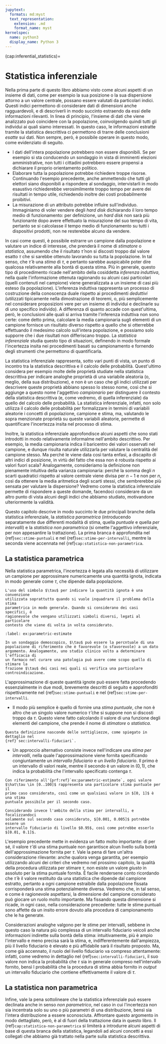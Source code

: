 ```yaml
---
jupytext:
  formats: md:myst
  text_representation:
    extension: .md
    format_name: myst
kernelspec:
  name: python3
  display_name: Python 3
---
```


(cap:inferential_statistics)=
# Statistica inferenziale

Nella prima parte di questo libro abbiamo visto come alcuni aspetti di un
insieme di dati, come per esempio la sua posizione o la sua dispersione
attorno a un valore centrale, possano essere valutati da particolari indici.
Questi indici permettono di considerare dati di dimensioni anche
ragguardevoli, e di descriverli in modo succinto estraendo da essi delle
informazioni rilevanti. In linea di principio, l'insieme di dati che viene
analizzato può coincidere con la popolazione, coinvolgendo quindi tutti gli
individui ai quali siamo interessati. In questo caso, le informazioni estratte
tramite la statistica descrittiva ci permettono di trarre delle conclusioni
_esatte_ sui dati. Non sempre, però, è possibile operare in questo modo, come
evidenziato di seguito.

- I dati dell'intera popolazione potrebbero non essere disponibili.
  Se per esempio si sta conducendo un sondaggio in vista di imminenti
  elezioni amministrative, non tutti i cittadini potrebbero essere propensi a
  dichiarare il proprio orientamento politico.
- Elaborare tutta la popolazione potrebbe richiedere troppe risorse.
  Continuando l'esempio precedente, anche ammettendo che tutti gli elettori
  siano disponibili a rispondere al sondaggio, intervistarli in modo esaustivo
  richiederebbe verosimilmente troppo tempo per avere dei risultati in tempo
  utile, richiedendo inoltre dei costi probabilmente proibitivi.
- La misurazione di un attributo potrebbe influire sull'individuo. Immaginiamo
  di voler vendere degli _hard disk_ dichiarando il loro tempo medio di
  funzionamento: per definizione, un _hard disk_ non sarà più funzionante
  dopo avere effettuato la misurazione del suo tempo di vita, pertanto se
  si calcolasse il tempo medio di funzionamento su tutti i dispositivi
  prodotti, non ne resterebbe alcuno da vendere.

In casi come questi, è possibile estrarre un campione dalla popolazione e
valutare un indice di interesse, che prenderà il nome di _stimatore_ o
_statistica_, assumendo che il risultato $\hat\tau$ non si discosti troppo
dal valore esatto $\tau$ che si sarebbe ottenuto lavorando su tutta la
popolazione. In tal senso, che $\hat\tau$ è una _stima_ di $\tau$, e pertanto
sarebbe auspicabile poter dire qualcosa relativamente alla bontà di questa
stima. Più in generale, questo tipo di procedimento ricade nell'ambito della
cosiddetta _inferenza induttiva_, nella quale l'informazione ottenuta
ragionando su alcuni casi particolari (quelli contenuti nel campione) viene
generalizzata a un insieme di casi più esteso (la popolazione). L'inferenza
induttiva rappresenta un processo di costruzione della conoscenza duale
rispetto ai procedimenti _deduttivi_ (utilizzati tipicamente nella
dimostrazione di teoremi, o, più semplicemente nel considerare proposizioni
vere per un insieme di individui e declinarle su di uno specifico individo).
A differenza di quanto accade con quest'ultima, però, le conclusioni alle
quali si arriva tramite l'inferenza induttiva non sono certe: come detto
prima, calcolare la media campionaria sugli elementi di un campione fornisce
un risultato diverso rispetto a quello che si otterrebbe effettuando il
medesimo calcolo sull'intera popolazione, e possiamo solo supporre che i due
risultati non differiscano troppo. La _statistica inferenziale_ studia questo
tipo di situazioni, definendo in modo formale l'incertezza insita nei
procedimenti basati su campionamento e fornendo degli strumenti che permettono
di quantificarla.

La statistica inferenziale rappresenta, sotto vari punti di vista, un punto di
incontro tra la statistica descrittiva e il calcolo delle probabilità.
Quest'ultimo considera per esempio molte delle proprietà studiate nella
statistica descrittiva per indicare analoghe proprietà di una variabile
aleatoria (o, meglio, della sua distribuzione), e non è un caso che gli indici
utilizzati per descrivere queste proprietà abbiano spesso lo stesso nome,
così che si aggiunge a questo nome l'aggettivo _campionario_ per distinguere
il contesto della statistica descrittiva (e, come vedremo, di quella
inferenziale) da quello del calcolo delle probabilità. La statistica
inferenziale, infatti, non solo utilizza il calcolo delle probabilità per
formalizzare in termini di variabili aleatorie i concetti di popolazione,
campione e stima, ma, valutando le sopra menzionate proprietà su queste
variabili aleatorie, permette di quantificare l'incertezza insita nel
processo di stima.

Inoltre, la statistica inferenziale approfondisce alcuni aspetti
che sono stati introdotti in modo relativamente informalme nell'ambito
descrittivo. Per esempio, la media campionaria indica il baricentro dei valori
osservati nel campione, e dunque risulta naturale utilizzarla per valutare la
centralità del campione stesso. Ma perché le viene data così tanta enfasi, a
discapito di altri indici di posizione, in virtù del fatto che essa non è
robusta rispetto ai valori fuori scala? Analogamente, consideriamo la
definizione non pienamente intuitiva della varianza campionaria: perché la
somma degli $n$ scarti quadratici rispetto al valore centrale viene divisa per
$n - 1$ e non per $n$, così da ottenere la media aritmetica degli scarti
stessi, che sembrerebbe più sensata per valutare la dispersione? Vedremo come
la statistica inferenziale permette di rispondere a queste domande, facendoci
considerare da un altro punto di vista alcuni degli indici che abbiamo
studiato, motivandone ulteriormente la validità.

Questo capitolo descrive in modo succinto le due principali branche della
statistica inferenziale, la _statistica parametrica_ (introducendo
separatamente due differenti modalità di stima, quella _puntuale_ e quella
_per intervalli_) e la _statistica non parametrica_ (si omette l'aggettivo
inferenziale, per non appesantire la trattazione). La prima branca è
approfondita nel {ref}`sec:stime-puntuali` e nel
{ref}`sec:stime-per-intervalli`, mentre la seconda viene accennata
nel {ref}`cap:statistica-non-parametrica`.


## La statistica parametrica

Nella statistica parametrica, l'incertezza è legata alla necessità di
utilizzare un campione per approssimare numericamente una quantità ignota,
indicata in modo generale come $\tau$, che dipende dalla popolazione.

```{margin}
L'uso del simbolo $\tau$ per indicare la quantità ignota è una convenzione
utilizzata soprattutto quando si vuole inquadrare il problema della stima
parametrica in modo generale. Quando si considerano dei casi specifici, è
ragionevole che vengano utilizzati simboli diversi, legati al particolare
contesto che viene di volta in volta considerato.
```
```{prf:example}
:label: ex:parametric-estimate

In un sondaggio demoscopico, $\tau$ può essere la percntuale di una
popolazione di riferimento che è favorevole (o sfavorevole) a un dato
argomento. Analogamente, uno studio clinico volto a determinare l'efficacia di
un farmaco nel curare una patologia può avere come scopo quello di stimare la
frazione $\tau$ dei casi nei quali si verifica una particolare
controindicazione.
```

L'approssimazione di queste quantità ignote può essere fatta procedendo
essenzialmente in due modi, brevemente descritti di seguito e approfonditi
rispettivamente nel {ref}`sec:stime-puntuali` e nel
{ref}`sec:stime-per-intervalli`.

- Il modo più semplice è  quello di fornire una _stima puntuale_, che non è
  altro che un singolo valore numerico $\hat\tau$ che si suppone non si
  discosti troppo da $\tau$. Questo viene fatto calcolando il valore di una
  funzione degli elementi del campione, che prende il nome di _stimatore_ o
  _statistica_.
```{margin}
Questa definizione nasconde delle sottigliezze, come spiegato in dettaglio nel
{ref}`sec:intervalli-fiduciari`.
```
- Un approccio alternativo consiste invece nell'indicare una
  _stima per intervalli_, nella quale l'approssimazione viene fornita
  specificando congiuntamente un _intervallo fiduciario_ e un
  _livello fiduciario_. Il primo è un intervallo di valori reale, mentre il
  secondo è un valore in $(0, 1)$, che indica la probabilità che l'intervallo
  specificato contenga $\tau$.

```{prf:example}
Con riferimento all'{prf:ref}`ex:parametric-estimate`, ogni valore
$\hat\tau \in [0..100]$ rappresenta una particolare stima puntuale per il
primo caso considerato, così come un qualsiasi valore in $[0, 1]$ è una stima
puntuale possibile per il secondo caso.

Considerando invece l'ambito della stima per intervalli, e focalizzandoci
solamente sul secondo caso considerato, $[0.001, 0.005]$ potrebbe essere un
intervallo fiduciario di livello $0.95$, così come potrebbe esserlo
$[0.01, 0.1]$.
```

L'esempio precedente mette in evidenza un fatto molto importante: di per sé,
il valore $\hat\tau$ di una stima puntuale non garantisce alcun livello sulla
bontà dell'approssimazione fornita per $\tau$. Vale la pena di fare un'altra
considerazione rilevante: anche qualora venga garantita, per esempio
utilizzando alcuni dei criteri che vedremo nel prossimo capitolo, la qualità
della procedura utilizzata per stimare $\tau$, non esiste un valore _giusto_
in assoluto per la stima puntuale fornita. È facile rendersene conto
ricordando che $\hat\tau$ è il valore restituito da una statistica che dipende
dal campione estratto, pertanto a ogni campione estraibile dalla popolazione
fissata corrisponderà una stima potenzialmente diversa. Vedremo che, in tal
senso, e come è ragionevole aspettarsi, la dimensione del campione considerato
può giocare un ruolo molto importante. Ma fissando questa dimensione si
ricade, in ogni caso, nella considerazione precedente: tutte le stime puntuali
sono affette da un insito errore dovuto alla procedura di campionamento che
le ha generate.

Considerazioni analoghe valgono per le stime per intervalli, sebbene in
questo caso la natura più complessa di un intervallo fiduciario veicoli anche
informazioni indirette sulla bontà della stima: intuitivamente, più è ampio
l'intervallo e meno precisa sarà la stima, e, indifferentemente dall'ampiezza,
più il livello fiduciario è elevato e più affidabile sarà il risultato
proposto. Ma, come già accennato, il ruolo del livello fiduciario va compreso
attentamente: infatti, come vedremo in dettaglio nel
{ref}`sec:intervalli-fiduciari`, il suo valore non indica
la probabilità che $\tau$ sia in generale compreso nell'intervallo fornito,
bensì l probabilità che la procedura di stima abbia fornito in _output_ un
intervallo fiduciario che contiene effettivamente il valore di $\tau$.


## La statistica non parametrica

Infine, vale la pena sottolineare che la statistica inferenziale
può essere declinata anche in senso _non parametrico_, nel caso in cui
l'incertezza non sia incentrata solo su uno o più parametri di una
distribuzione, bensì sia l'intera distribuzione a essere sconosciuta.
Affrontare questo argomento in modo dettagliato, però, è al di fuori della
trattazione data in questo libro. Il
{ref}`cap:statistica-non-parametrica` si limiterà a
introdurre alcuni aspetti di base di questa branca della statistica, legandoli
ad alcuni concetti a essi collegati che abbiamo già trattato nella parte sulla
statistica descrittiva.